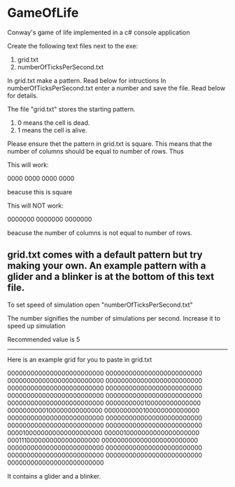 # GameOfLife
Conway's game of life implemented in a c# console application


Create the following text files next to the exe:
1) grid.txt
2) numberOfTicksPerSecond.txt

In grid.txt make a pattern. Read below for intructions
In numberOfTicksPerSecond.txt enter a number and save the file. Read below for details.


The file "grid.txt" stores the starting pattern.
1)  0 means the cell is dead.
2)  1 means the cell is alive.


Please ensure thet the pattern in grid.txt is square.
This means that the number of columns should be equal to number of rows. 
Thus

This will work:

0000
0000
0000
0000

beacuse this is square

This will NOT work:

0000000
0000000
0000000

beacuse the number of columns is not equal to number of rows.

grid.txt comes with a default pattern but try making your own. An example pattern with a glider and a blinker is at the bottom of this text file.
----------------------------------------------------------


To set speed of simulation open "numberOfTicksPerSecond.txt"

The number signifies the number of simulations per second.
Increase it to speed up simulation

Recommended value is 5

-----------------------------------------------------------

Here is an example grid for you to paste in grid.txt




0000000000000000000000000
0000000000000000000000000
0000000000000000000000000
0000000000000000000000000
0000000000000000000000000
0000000000000000000000000
0000000000000000000000000
0000000000000000000000000
0000000000000000000000000
0000000000100000000000000
0000000000100000000000000
0000000000100000000000000
0000000000000000000000000
0000000000000000000000000
0000000000000000000000000
0000000000000000000000000
0000100000000000000000000
0000010000000000000000000
0001110000000000000000000
0000000000000000000000000
0000000000000000000000000
0000000000000000000000000
0000000000000000000000000
0000000000000000000000000
0000000000000000000000000


It contains a glider and a blinker.
